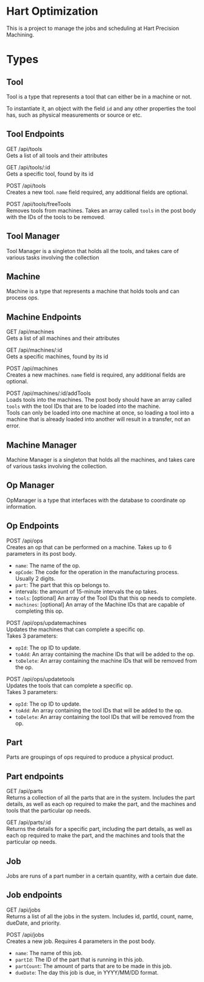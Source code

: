 # Hart Optimization
This is a project to manage the jobs and scheduling at Hart Precision Machining.

# Types
## Tool
Tool is a type that represents a tool that can either be in a machine or not.

To instantiate it, an object with the field `id` and any other properties the tool has, such as physical measurements or source or etc.

## Tool Endpoints
GET /api/tools  
Gets a list of all tools and their attributes

GET /api/tools/:id  
Gets a specific tool, found by its id

POST /api/tools  
Creates a new tool. `name` field required, any additional fields are optional.

POST /api/tools/freeTools  
Removes tools from machines. Takes an array called `tools` in the post body with the IDs of the tools to be removed.

## Tool Manager 
Tool Manager is a singleton that holds all the tools, and takes care of various tasks involving the collection

## Machine
Machine is a type that represents a machine that holds tools and can process ops.

## Machine Endpoints
GET /api/machines  
Gets a list of all machines and their attributes

GET /api/machines/:id  
Gets a specific machines, found by its id

POST /api/machines  
Creates a new machines. `name` field is required, any additional fields are optional.

POST /api/machines/:id/addTools  
Loads tools into the machines. The post body should have an array called `tools` with the tool IDs that are to be loaded into the machine.   
Tools can only be loaded into one machine at once, so loading a tool into a machine that is already loaded into another will result in a transfer, not an error.

## Machine Manager
Machine Manager is a singleton that holds all the machines, and takes care of various tasks involving the collection.

## Op Manager
OpManager is a type that interfaces with the database to coordinate op information.

## Op Endpoints
POST /api/ops  
Creates an op that can be performed on a machine.
Takes up to 6 parameters in its post body.  
* `name`: The name of the op. 
* `opCode`: The code for the operation in the manufacturing process. Usually 2 digits.
* `part`: The part that this op belongs to.
* intervals: the amount of 15-minute intervals the op takes.
* `tools`: [optional] An array of the Tool IDs that this op needs to complete.
* `machines`: [optional] An array of the Machine IDs that are capable of completing this op.


POST /api/ops/updatemachines  
Updates the machines that can complete a specific op.  
Takes 3 parameters:  
* `opId`: The op ID to update.
* `toAdd`: An array containing the machine IDs that will be added to the op.
* `toDelete`: An array containing the machine IDs that will be removed from the op.

POST /api/ops/updatetools  
Updates the tools that can complete a specific op.  
Takes 3 parameters:  
* `opId`: The op ID to update.
* `toAdd`: An array containing the tool IDs that will be added to the op.
* `toDelete`: An array containing the tool IDs that will be removed from the op.

## Part 
Parts are groupings of ops required to produce a physical product.

## Part endpoints
GET /api/parts  
Returns a collection of all the parts that are in the system. Includes the part details, as well as each op required to make the part,
and the machines and tools that the particular op needs.

GET /api/parts/:id  
Returns the details for a specific part, including the part details, as well as each op required to make the part,
and the machines and tools that the particular op needs.

## Job
Jobs are runs of a part number in a certain quantity, with a certain due date.

## Job endpoints
GET /api/jobs  
Returns a list of all the jobs in the system. Includes id, partId, count, name, dueDate, and priority.  
  
POST /api/jobs  
Creates a new job. Requires 4 parameters in the post body.
* `name`: The name of this job.
* `partId`: The ID of the part that is running in this job.
* `partCount`: The amount of parts that are to be made in this job.
* `dueDate`: The day this job is due, in YYYY/MM/DD format.